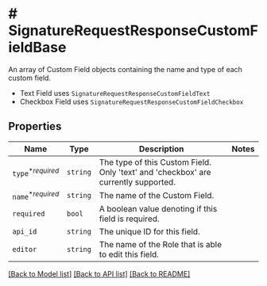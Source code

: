 # # SignatureRequestResponseCustomFieldBase

An array of Custom Field objects containing the name and type of each custom field.

* Text Field uses `SignatureRequestResponseCustomFieldText`
* Checkbox Field uses `SignatureRequestResponseCustomFieldCheckbox`

## Properties

Name | Type | Description | Notes
------------ | ------------- | ------------- | -------------
| `type`<sup>*_required_</sup> | ```string``` |  The type of this Custom Field. Only &#39;text&#39; and &#39;checkbox&#39; are currently supported.  |  |
| `name`<sup>*_required_</sup> | ```string``` |  The name of the Custom Field.  |  |
| `required` | ```bool``` |  A boolean value denoting if this field is required.  |  |
| `api_id` | ```string``` |  The unique ID for this field.  |  |
| `editor` | ```string``` |  The name of the Role that is able to edit this field.  |  |

[[Back to Model list]](../../README.md#models) [[Back to API list]](../../README.md#endpoints) [[Back to README]](../../README.md)
